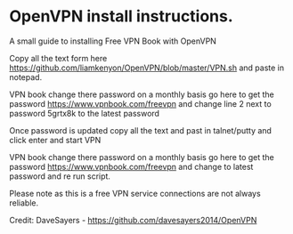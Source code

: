 # OpenVPN install instructions.

A small guide to installing Free VPN Book with OpenVPN

Copy all the text form here https://github.com/liamkenyon/OpenVPN/blob/master/VPN.sh and paste in notepad.

VPN book change there password on a monthly basis go here to get the password https://www.vpnbook.com/freevpn and change line 2 next to password 5grtx8k to the latest password

Once password is updated copy all the text and past in talnet/putty and click enter and start VPN 

VPN book change there password on a monthly basis go here to get the password https://www.vpnbook.com/freevpn and change to latest password and re run script.

Please note as this is a free VPN service connections are not always reliable.

Credit: DaveSayers - https://github.com/davesayers2014/OpenVPN
